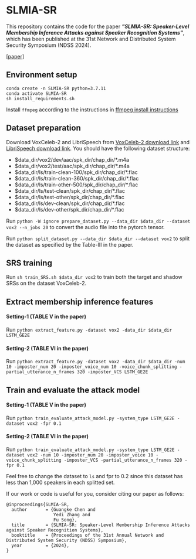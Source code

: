 # SLMIA-SR
This repository contains the code for the paper ***"SLMIA-SR: Speaker-Level Membership Inference Attacks against Speaker Recognition Systems"***, 
which has been published at the 31st Network and Distributed System Security Symposium (NDSS 2024).

[[paper]](https://www.ndss-symposium.org/ndss-paper/slmia-sr-speaker-level-membership-inference-attacks-against-speaker-recognition-systems/)

## Environment setup
```
conda create -n SLMIA-SR python=3.7.11
conda activate SLMIA-SR
sh install_requirements.sh
```

Install `ffmpeg` according to the instructions in [ffmpeg install instructions](instructions_ffmpeg.md) 

## Dataset preparation
Download VoxCeleb-2 and LibriSpeech from [VoxCeleb-2 download link](https://mm.kaist.ac.kr/datasets/voxceleb/) and [LibriSpeech download link](https://www.openslr.org/12). 
You should have the following dataset structure:

- $data_dir/vox2/dev/aac/spk_dir/chap_dir/*.m4a
- $data_dir/vox2/test/aac/spk_dir/chap_dir/*.m4a
- $data_dir/ls/train-clean-100/spk_dir/chap_dir/*.flac
- $data_dir/ls/train-clean-360/spk_dir/chap_dir/*.flac
- $data_dir/ls/train-other-500/spk_dir/chap_dir/*.flac
- $data_dir/ls/test-clean/spk_dir/chap_dir/*.flac
- $data_dir/ls/test-other/spk_dir/chap_dir/*.flac
- $data_dir/ls/dev-clean/spk_dir/chap_dir/*.flac
- $data_dir/ls/dev-other/spk_dir/chap_dir/*.flac

Run `python -W ignore prepare_dataset.py --data_dir $data_dir --dataset vox2 --n_jobs 20` to convert the audio file into the pytorch tensor.

Run `python split_dataset.py --data_dir $data_dir --dataset vox2` to split the dataset as specified by the Table-III in the paper. 

## SRS training
Run `sh train_SRS.sh $data_dir vox2` to train both the target and shadow SRSs on the dataset VoxCeleb-2.

## Extract membership inference features
#### Setting-1 (TABLE V in the paper)
Run `python extract_feature.py -dataset vox2 -data_dir $data_dir LSTM_GE2E`
#### Setting-2 (TABLE VI in the paper)
Run `python extract_feature.py -dataset vox2 -data_dir $data_dir -num 10 -imposter_num 20 -imposter_voice_num 10 -voice_chunk_splitting -partial_utterance_n_frames 320 -imposter_VCS LSTM_GE2E`

## Train and evaluate the attack model
#### Setting-1 (TABLE V in the paper)
Run `python train_evaluate_attack_model.py -system_type LSTM_GE2E -dataset vox2 -fpr 0.1`
#### Setting-2 (TABLE VI in the paper)
Run `python train_evaluate_attack_model.py -system_type LSTM_GE2E -dataset vox2 -num 10 -imposter_num 20 -imposter_voice 10 -voice_chunk_splitting -imposter_VCS -partial_utterance_n_frames 320 -fpr 0.1`

Feel free to change the dataset to `ls` and fpr to 0.2 since this dataset has less than 1,000 speakers in each splitted set.


If our work or code is useful for you, consider citing our paper as follows:
```
@inproceedings{SLMIA-SR,
  author       = {Guangke Chen and
                  Yedi Zhang and
                  Fu Song},
  title        = {SLMIA-SR: Speaker-Level Membership Inference Attacks against Speaker Recognition Systems},
  booktitle    = {Proceedings of the 31st Annual Network and Distributed System Security (NDSS) Symposium},
  year         = {2024},
}
```